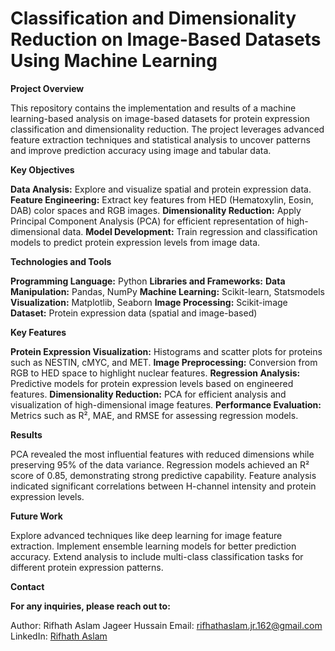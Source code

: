 # Classification and Dimensionality Reduction on Image-Based Datasets Using Machine Learning

**Project Overview**

This repository contains the implementation and results of a machine learning-based analysis on image-based datasets for protein expression classification and dimensionality reduction. The project leverages advanced feature extraction techniques and statistical analysis to uncover patterns and improve prediction accuracy using image and tabular data.

**Key Objectives**

**Data Analysis:** Explore and visualize spatial and protein expression data.
**Feature Engineering:** Extract key features from HED (Hematoxylin, Eosin, DAB) color spaces and RGB images.
**Dimensionality Reduction:** Apply Principal Component Analysis (PCA) for efficient representation of high-dimensional data.
**Model Development:** Train regression and classification models to predict protein expression levels from image data.

**Technologies and Tools**

**Programming Language:** Python
**Libraries and Frameworks:**
**Data Manipulation:** Pandas, NumPy
**Machine Learning:** Scikit-learn, Statsmodels
**Visualization:** Matplotlib, Seaborn
**Image Processing:** Scikit-image
**Dataset:** Protein expression data (spatial and image-based)

**Key Features**

**Protein Expression Visualization:** Histograms and scatter plots for proteins such as NESTIN, cMYC, and MET.
**Image Preprocessing:** Conversion from RGB to HED space to highlight nuclear features.
**Regression Analysis:** Predictive models for protein expression levels based on engineered features.
**Dimensionality Reduction:** PCA for efficient analysis and visualization of high-dimensional image features.
**Performance Evaluation:** Metrics such as R², MAE, and RMSE for assessing regression models.

**Results**

PCA revealed the most influential features with reduced dimensions while preserving 95% of the data variance.
Regression models achieved an R² score of 0.85, demonstrating strong predictive capability.
Feature analysis indicated significant correlations between H-channel intensity and protein expression levels.

**Future Work**

Explore advanced techniques like deep learning for image feature extraction.
Implement ensemble learning models for better prediction accuracy.
Extend analysis to include multi-class classification tasks for different protein expression patterns.

**Contact**

**For any inquiries, please reach out to:**

Author: Rifhath Aslam Jageer Hussain
Email: rifhathaslam.jr.162@gmail.com
LinkedIn: [Rifhath Aslam](https://www.linkedin.com/in/rifhath-aslam-j-791a6a21b/)
